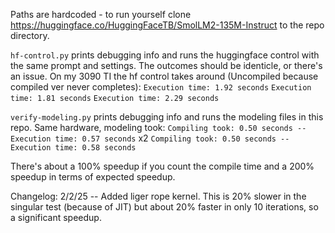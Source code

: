 Paths are hardcoded - to run yourself clone <https://huggingface.co/HuggingFaceTB/SmolLM2-135M-Instruct> to the repo directory.

`hf-control.py` prints debugging info and runs the huggingface control with the same prompt and settings. The outcomes should be identicle, or there's an issue.
On my 3090 TI the hf control takes around (Uncompiled because compiled ver never completes): `Execution time: 1.92 seconds` `Execution time: 1.81 seconds` `Execution time: 2.29 seconds`

`verify-modeling.py` prints debugging info and runs the modeling files in this repo.
Same hardware, modeling took: 
`Compiling took: 0.50 seconds -- Execution time: 0.57 seconds` x2 `Compiling took: 0.50 seconds -- Execution time: 0.58 seconds`

There's about a 100% speedup if you count the compile time and a 200% speedup in terms of expected speedup.

Changelog:
2/2/25 -- Added liger rope kernel. This is 20% slower in the singular test (because of JIT) but about 20% faster in only 10 iterations, so a significant speedup.

